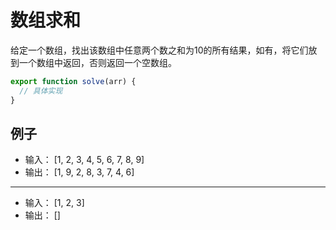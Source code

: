 # 数组求和

给定一个数组，找出该数组中任意两个数之和为10的所有结果，如有，将它们放到一个数组中返回，否则返回一个空数组。


```js
export function solve(arr) {
  // 具体实现
}
```

## 例子

- 输入： [1, 2, 3, 4, 5, 6, 7, 8, 9]
- 输出： [1, 9, 2, 8, 3, 7, 4, 6]

---

- 输入： [1, 2, 3]
- 输出： []